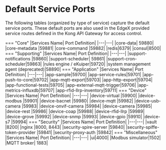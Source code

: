 # Default Service Ports
The following tables (organized by type of service) capture the default service ports.  These default ports are also used in the EdgeX provided service routes defined in the Kong API Gateway for access control.

=== "Core"
    |Services Name|	Port Definition|
    |---|---|
    |core-data|	59880|
    |core-metadata	|59881|
    |core-command	|59882|
    |redis|6379|
    |consul|8500|
=== "Supporting"
    |Services Name|	Port Definition|
    |---|---|
    |support-notifications	|59860|
    |support-scheduler|	59861|
    |support-cron-scheduler|59863|
    |rules engine / eKuiper|59720|
    |system management agent (deprecated)|58890|
=== "Application"
    |Services Name|	Port Definition|
    |---|---|
    |app-sample|59700|
    |app-service-rules|59701|
    |app-push-to-core|59702|
    |app-mqtt-export|59703|
    |app-http-export|59704|
    |app-functional-tests|59705|
    |app-external-mqtt-trigger|59706|
    |app-metrics-influxdb|59707|
    |app-rfid-llrp-inventory|59711|
=== "Device"
    |Services Name|	Port Definition|
    |---|---|
    |device-virtual	|59900|
    |device-modbus	|59901|
    |device-bacnet  |59980|
    |device-mqtt	|59982|
    |device-usb-camera |59983|
    |device-onvif-camera |59984|
    |device-camera  |59985|
    |device-rest    |59986|
    |device-coap    |59988|
    |device-rfid-llrp    |59989|
    |device-grove   |59992|
    |device-snmp	|59993|
    |device-gpio    |59910|
    |device-s7      |59994|
=== "Security"
    |Services Name|	Port Definition|
    |---|---|
    |vault	                        |8200|
    |nginx	                        |8000, 8443|
    |security-spire-server          |59840|
    |security-spiffe-token-provider |59841|
    |security-proxy-auth            |59842|
=== "Miscellaneous"
    |Services Name|	Port Definition|
    |---|---|
    |ui|4000|
    |Modbus simulator|1502|
    |MQTT broker| 1883|
